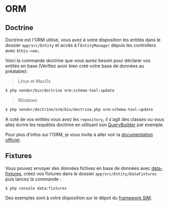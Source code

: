 # ORM

## Doctrine

Doctrine est l'ORM utilisé, vous avez à votre disposition les entités dans le dossier `app/src/Entity` et accès à l'`EntityManager` depuis les controllers avec `$this->em;`.

Voici la commande doctrine que vous aurez besoin pour déclarer vos entités en base (Vérifiez avoir bien créé votre base de données au préalable):
> Linux et MacOs
``` bash
$ php vendor/bin/doctrine orm:schema-tool:update
```
> Windows
``` bash
$ php vendor/doctrine/orm/bin/doctrine.php orm:schema-tool:update
```

A coté de vos entités vous avez les `repository`, il s'agit des classes ou vous allez écrire les requêtes doctrine en utilisant son [QueryBuilder](https://www.doctrine-project.org/projects/doctrine-orm/en/2.7/reference/query-builder.html#the-querybuilder) par exemple.

Pour plus d'infos sur l'ORM, je vous invite à aller voir la [documentation officiel](http://docs.doctrine-project.org/projects/doctrine-orm/en/latest/).

## Fixtures

Vous pouvez envoyer des données fictives en base de données avec [data-fixtures](https://github.com/doctrine/data-fixtures), créez vos fixtures dans le dossier `app/src/Entity/DataFixtures` puis lancez la commande :

``` bash
$ php console data:fixtures
```
Des exemples sont à votre disposition sur le dépot du [framework SIM](https://github.com/Horyzone/sim/tree/master/app/src/Entity/DataFixtures).

